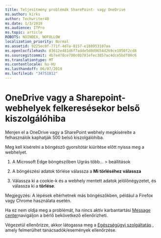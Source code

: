 ```yaml
---
title: Teljesítmény problémák SharePoint- vagy OneDrive
ms.author: kirks
author: Techwriter40
ms.date: 1/3/2019
ms.audience: ITPro
ms.topic: article
ROBOTS: NOINDEX, NOFOLLOW
localization_priority: Normal
ms.assetid: 9225ec0f-771f-4d7a-8157-e188953107aa
ms.openlocfilehash: 03612e481d6f7adde5d0d9654d269ce1050f2cd8
ms.sourcegitcommit: 4b7e478ce700c0b781efec3857ac4dce5bdf00c6
ms.translationtype: MT
ms.contentlocale: hu-HU
ms.lasthandoff: 06/07/2019
ms.locfileid: "34751812"
---
```

# <a name="internal-server-error-when-navigating-to-sharepoint-or-onedrive-sites"></a>OneDrive vagy a Sharepoint-webhelyek felkeresésekor belső kiszolgálóhiba

Menjen el a OneDrive vagy a SharePoint webhely megkísérelte a felhasználók kaphatják 500 belső kiszolgálóhiba. 

Meg kell kísérelni a böngésző gyorsítótár kiürítése előtt nyissa meg a webhelyet.


1. A Microsoft Edge böngészőben Ugrás több... > beállítások

2. A böngészési adatok törlése válassza a **Mi törléséhez válassza**

3. Válassza ki a cookie-k és a webhely mentett adatok jelölőnégyzetet, és válassza ki a **törlése**.

Megjegyzés: A lépések eltérhetnek más böngészőkben, például a Firefox vagy Chrome használata esetén.

Ha ez nem oldja meg a problémát, ha nincs aktív karbantartási [Message center](https://portal.office.com/adminportal/home#/MessageCenter)navigáljon a bérlő bekövetkező ellenőrizheti.

Végezetül ellenőrizze, akkor látogassa meg a [Egészségügyi szolgáltatás](https://portal.office.com/adminportal/home#/servicehealth) , amely felmerülhet tanácsadók/események ellenőrzése.

